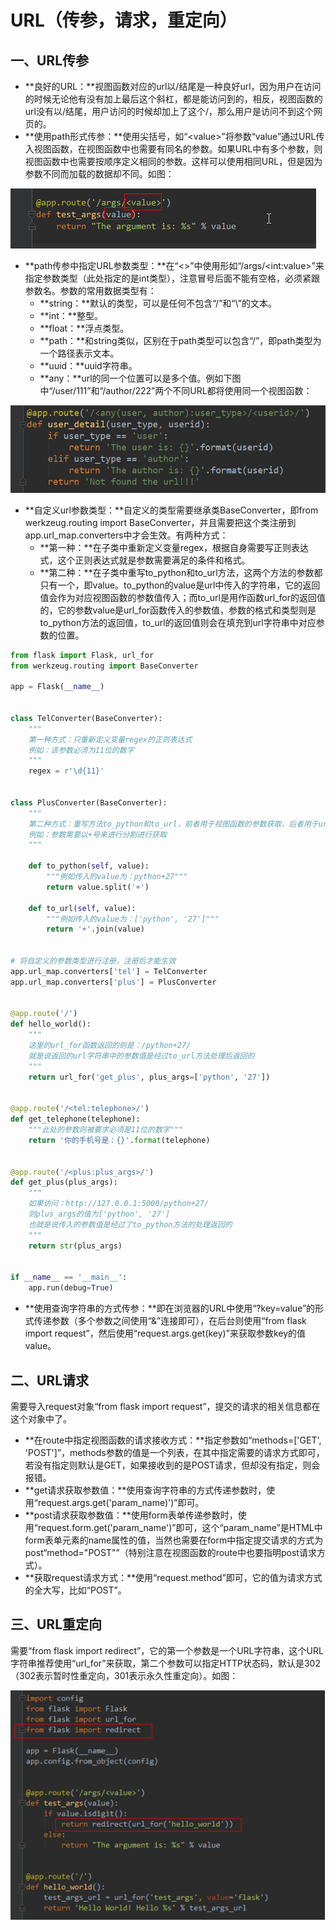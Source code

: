 # **URL（传参，请求，重定向）**

## 一、**URL传参**

* **良好的URL：**视图函数对应的url以/结尾是一种良好url，因为用户在访问的时候无论他有没有加上最后这个斜杠，都是能访问到的，相反，视图函数的url没有以/结尾，用户访问的时候却加上了这个/，那么用户是访问不到这个网页的。
* **使用path形式传参：**使用尖括号，如“&lt;value&gt;”将参数“value”通过URL传入视图函数，在视图函数中也需要有同名的参数。如果URL中有多个参数，则视图函数中也需要按顺序定义相同的参数。这样可以使用相同URL，但是因为参数不同而加载的数据却不同。如图：

![](/assets/flask-4.png)

* **path传参中指定URL参数类型：**在“&lt;&gt;”中使用形如“/args/&lt;int:value&gt;”来指定参数类型（此处指定的是int类型），注意冒号后面不能有空格，必须紧跟参数名。参数的常用数据类型有：
  * **string：**默认的类型，可以是任何不包含“/”和“\”的文本。
  * **int：**整型。
  * **float：**浮点类型。
  * **path：**和string类似，区别在于path类型可以包含“/”，即path类型为一个路径表示文本。
  * **uuid：**uuid字符串。
  * **any：**url的同一个位置可以是多个值。例如下图中“/user/111”和“/author/222”两个不同URL都将使用同一个视图函数：

![](/assets/flask-5.png)

* **自定义url参数类型：**自定义的类型需要继承类BaseConverter，即from werkzeug.routing import BaseConverter，并且需要把这个类注册到app.url\_map.converters中才会生效。有两种方式：
  * **第一种：**在子类中重新定义变量regex，根据自身需要写正则表达式，这个正则表达式就是参数需要满足的条件和格式。
  * **第二种：**在子类中重写to\_python和to\_url方法，这两个方法的参数都只有一个，即value。to\_python的value是url中传入的字符串，它的返回值会作为对应视图函数的参数值传入；而to\_url是用作函数url\_for的返回值的，它的参数value是url\_for函数传入的参数值，参数的格式和类型则是to\_python方法的返回值，to\_url的返回值则会在填充到url字符串中对应参数的位置。

```py
from flask import Flask, url_for
from werkzeug.routing import BaseConverter

app = Flask(__name__)


class TelConverter(BaseConverter):
    """
    第一种方式：只重新定义变量regex的正则表达式
    例如：该参数必须为11位的数字
    """
    regex = r'\d{11}'


class PlusConverter(BaseConverter):
    """
    第二种方式：重写方法to_python和to_url，前者用于视图函数的参数获取，后者用于url_for的url字符串获取
    例如：参数需要以+号来进行分割进行获取
    """

    def to_python(self, value):
        """例如传入的value为：python+27"""
        return value.split('+')

    def to_url(self, value):
        """例如传入的value为：['python', '27']"""
        return '+'.join(value)


# 将自定义的参数类型进行注册，注册后才能生效
app.url_map.converters['tel'] = TelConverter
app.url_map.converters['plus'] = PlusConverter


@app.route('/')
def hello_world():
    """
    这里的url_for函数返回的则是：/python+27/
    就是说返回的url字符串中的参数值是经过to_url方法处理后返回的
    """
    return url_for('get_plus', plus_args=['python', '27'])


@app.route('/<tel:telephone>/')
def get_telephone(telephone):
    """此处的参数则被要求必须是11位的数字"""
    return '你的手机号是：{}'.format(telephone)


@app.route('/<plus:plus_args>/')
def get_plus(plus_args):
    """
    如果访问：http://127.0.0.1:5000/python+27/
    则plus_args的值为['python', '27']
    也就是说传入的参数值是经过了to_python方法的处理返回的
    """
    return str(plus_args)


if __name__ == '__main__':
    app.run(debug=True)
```

* **使用查询字符串的方式传参：**即在浏览器的URL中使用“?key=value”的形式传递参数（多个参数之间使用“&”连接即可），在后台则使用“from flask import request”，然后使用“request.args.get\(key\)”来获取参数key的值value。

## 二、**URL请求**

需要导入request对象“from flask import request”，提交的请求的相关信息都在这个对象中了。

* **在route中指定视图函数的请求接收方式：**指定参数如“methods=\['GET', 'POST'\]”，methods参数的值是一个列表，在其中指定需要的请求方式即可，若没有指定则默认是GET，如果接收到的是POST请求，但却没有指定，则会报错。
* **get请求获取参数值：**使用查询字符串的方式传递参数时，使用“request.args.get\('param\_name\)'\)”即可。
* **post请求获取参数值：**使用form表单传递参数时，使用“request.form.get\('param\_name'\)”即可，这个“param\_name”是HTML中form表单元素的name属性的值，当然也需要在form中指定提交请求的方式为post“method="POST"”（特别注意在视图函数的route中也要指明post请求方式）。
* **获取request请求方式：**使用“request.method”即可，它的值为请求方式的全大写，比如“POST”。

## 三、**URL重定向**

需要“from flask import redirect”，它的第一个参数是一个URL字符串，这个URL字符串推荐使用“url\_for”来获取，第二个参数可以指定HTTP状态码，默认是302（302表示暂时性重定向，301表示永久性重定向）。如图：

![](/assets/flask-6.png)



